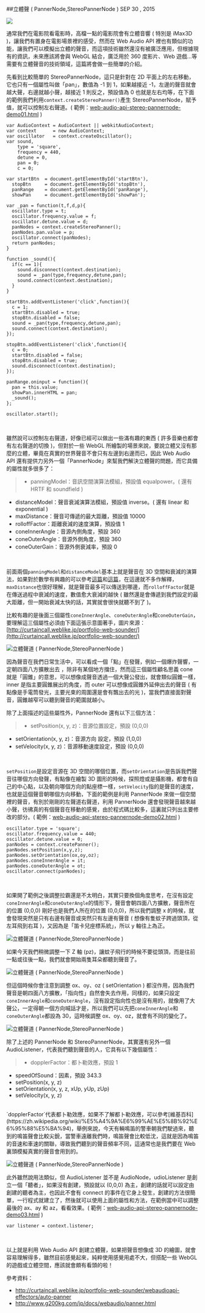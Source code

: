 <!-- @@master  = ../../_layout.html-->

<!-- @@block  =  jsBottom-->

<include src="../../_articles-js.html"></include>

<!-- @@close-->

<!-- @@block  =  css-->

<include src="../../_articles-css.html"></include>

<!-- @@close-->

<!-- @@block  =  articles-social-->

<include src="../../_articles-social.html"></include>

<!-- @@close-->

<!-- @@block  =  articles-footer-->

<include src="../../_articles.html"></include>

<!-- @@close-->

<!-- @@block  =  meta-->

<meta property="article:published_time" content="2015-09-30T23:10:00+01:00">

<meta name="keywords" content="music,audio,web audio api,PannerNode,StereoPannerNode">

<meta name="description" content="通常我們在電影院看電影時，高檔一點的電影院會有立體音響 ( 特別是 iMax3D )，讓我們有置身在電影場景裡的感受，然而在 Web Audio API 裡也有類似的功能，讓我們可以模擬出立體的聲音，而這項技術雖然還沒有被廣泛應用，但根據現有的資訊，未來應該將會與 WebGL 結合，廣泛用於 360 度影片、Web 遊戲...等需要有立體聲音的技術領域。">

<meta itemprop="name" content="立體聲 ( PannerNode,StereoPannerNode ) - OXXO.STUDIO">

<meta itemprop="image" content="http://www.oxxostudio.tw/img/articles/201509/20150930_1_01b.jpg">

<meta itemprop="description" content="通常我們在電影院看電影時，高檔一點的電影院會有立體音響 ( 特別是 iMax3D )，讓我們有置身在電影場景裡的感受，然而在 Web Audio API 裡也有類似的功能，讓我們可以模擬出立體的聲音，而這項技術雖然還沒有被廣泛應用，但根據現有的資訊，未來應該將會與 WebGL 結合，廣泛用於 360 度影片、Web 遊戲...等需要有立體聲音的技術領域。">

<meta property="og:title" content="立體聲 ( PannerNode,StereoPannerNode ) - OXXO.STUDIO">

<meta property="og:url" content="http://www.oxxostudio.tw/articles/201509/web-audio-api-stereo-pannernode.html" target="_blank">

<meta property="og:image" content="http://www.oxxostudio.tw/img/articles/201509/20150930_1_01b.jpg">

<meta property="og:description" content="通常我們在電影院看電影時，高檔一點的電影院會有立體音響 ( 特別是 iMax3D )，讓我們有置身在電影場景裡的感受，然而在 Web Audio API 裡也有類似的功能，讓我們可以模擬出立體的聲音，而這項技術雖然還沒有被廣泛應用，但根據現有的資訊，未來應該將會與 WebGL 結合，廣泛用於 360 度影片、Web 遊戲...等需要有立體聲音的技術領域。">

<title>立體聲 ( PannerNode,StereoPannerNode ) - OXXO.STUDIO</title> 

<!-- @@close-->

<!-- @@block  =  articles-content--> 

##立體聲 ( PannerNode,StereoPannerNode ) <span class="article-date" tag="web">SEP 30	, 2015</span>

<img src="/img/articles/201509/20150930_1_01.jpg" class="preview-img">

通常我們在電影院看電影時，高檔一點的電影院會有立體音響 ( 特別是 iMax3D )，讓我們有置身在電影場景裡的感受，然而在 Web Audio API 裡也有類似的功能，讓我們可以模擬出立體的聲音，而這項技術雖然還沒有被廣泛應用，但根據現有的資訊，未來應該將會與 WebGL 結合，廣泛用於 360 度影片、Web 遊戲...等需要有立體聲音的技術領域，這篇將會做一些簡單的介紹。

先看到比較簡單的 StereoPannerNode，這只是針對在 2D 平面上的左右移動，它也只有一個屬性叫做「pan」，數值為 -1 到 1，如果越接近 -1，左邊的聲音就會越大聲，右邊就越小聲，越接近 1 則反之，預設值為 0 也就是左右均等，在下面的範例我們利用`context.createStereoPanner()`產生 StereoPannerNode，賦予值，就可以控制左右聲道。( 範例：[web-audio-api-stereo-pannernode-demo01.html](/demo/201509/web-audio-api-stereo-pannernode-demo01.html) )

	var AudioContext = AudioContext || webkitAudioContext;
	var context      = new AudioContext;
	var oscillator   = context.createOscillator();
	var sound,
	    type = 'square',
	    frequency = 440,
	    detune = 0,
	    pan = 0;
	    c = 0;

	var startBtn  = document.getElementById('startBtn'),
	  stopBtn     = document.getElementById('stopBtn'),
	  panRange    = document.getElementById('panRange'),
	  showPan     = document.getElementById('showPan');

	var _pan = function(t,f,d,p){
	  oscillator.type = t;
	  oscillator.frequency.value = f;
	  oscillator.detune.value = d;
	  panNodes = context.createStereoPanner();
	  panNodes.pan.value = p;
	  oscillator.connect(panNodes);
	  return panNodes;
	}

	function _sound(){
	  if(c == 1){
	    sound.disconnect(context.destination);
	    sound = _pan(type,frequency,detune,pan);
	    sound.connect(context.destination);
	  }
	}

	startBtn.addEventListener('click',function(){
	  c = 1;
	  startBtn.disabled = true;
	  stopBtn.disabled = false;
	  sound = _pan(type,frequency,detune,pan);
	  sound.connect(context.destination);
	});

	stopBtn.addEventListener('click',function(){
	  c = 0;
	  startBtn.disabled = false;
	  stopBtn.disabled = true;
	  sound.disconnect(context.destination);
	});

	panRange.oninput = function(){
	  pan = this.value;
	  showPan.innerHTML = pan;
	  _sound();
	};

	oscillator.start();

<br/>

雖然說可以控制左右聲道，好像已經可以做出一些滿有趣的東西 ( 許多音樂也都會有左右聲道的切換 )，但對於一些 WebGL 所繪製的場景來說，要說立體又沒有那麼的立體，畢竟在真實的世界聲音不會只有左邊到右邊而已，因此 Web Audio API 還有提供力另外一個「PannerNode」來幫我們解決立體聲的問題，而它具備的屬性就多很多了：

>- panningModel：音訊空間演算法模組，預設值 equalpower。( 還有 HRTF 和 soundfield )
- distanceModel：聲音衰減演算法模組，預設值 inverse。( 還有 linear 和 exponential )
- maxDistance：聲音可傳遞的最大距離，預設值 10000
- rolloffFactor：距離衰減的速度演算，預設值 1
- coneInnerAngle：音源內側角度，預設 360 
- coneOuterAngle：音源外側角度，預設 360
- coneOuterGain：音源外側衰減率，預設 0

<br/>

前面兩個`panningModel`和`distanceModel`基本上就是聲音在 3D 空間和衰減的演算法，如果對於數學有興趣的可以參考[這篇](http://webaudio.github.io/web-audio-api/#idl-def-PanningModelType)和[這篇](http://webaudio.github.io/web-audio-api/#idl-def-DistanceModelType)，在這邊就不多作解釋，`maxDistance`也很好理解，就是聲音最多可以傳送到哪邊，而`rolloffFactor`就是在傳送過程中衰減的速度，數值愈大衰減的越快 ( 雖然還是會傳遞到我們設定的最大距離，但一開始衰減太快的話，其實就會很快就聽不到了 )。

比較有趣的是後面三個屬性`coneInnerAngle`、`coneOuterAngle`和`coneOuterGain`，要理解這三個屬性必須由下面這張示意圖著手，圖片來源：[http://curtaincall.weblike.jp/portfolio-web-sounder/](http://curtaincall.weblike.jp/portfolio-web-sounder/)

![立體聲道 ( PannerNode,StereoPannerNode )](/img/articles/201509/20150930_1_02.jpg)

因為聲音在我們日常生活中，可以看成一個「點」在發聲，例如一個爆炸聲響，一定朝四面八方擴散出去
，除非有某個地方擋住，然而這三個屬性顧名思義 cone 就是「圓錐」的意思，可以想像成聲音透過一個大聲公發出，就會類似圓錐一樣，inner 是指主要圓錐展出的角度，而 outer 可以想像成圓錐外延伸出去的聲音 ( 有點像是手電筒發光，主要光束的周圍還是會有飄出去的光 )，當我們直接面對聲音，圓錐越窄可以聽到聲音的範圍就越小。

除了上面描述的這些屬性外，PannerNode 還有以下三個方法：

>- setPosition(x, y, z)：音源位置設定，預設 (0,0,0)
- setOrientation(x, y, z)：音源方向	設定，預設 (1,0,0)
- setVelocity(x, y, z)：音源移動速度設定，預設 (0,0,0)

<br/>

`setPosition`是設定音源在 3D 空間的哪個位置，而`setOrientation`是告訴我們聲音往哪個方向發聲，有點像在繪製 3D 圖形的時候，探照燈或是攝影機，都會有自己的中心點，以及朝向哪個方向的點座標一樣，`setVelocity`指的是聲音的速度，也就是這個聲音朝哪個方向移動，下面的範例是利用 PannerNode 來做一個空間裡的聲音，有別於剛剛的左聲道右聲道，利用 PannerNode 還會發現聲音越來越小聲，彷彿真的有個聲音在移動的感覺，由於程式碼比較多，這裏就只列出主要修改的部分。( 範例：[web-audio-api-stereo-pannernode-demo02.html](/demo/201509/web-audio-api-stereo-pannernode-demo02.html) )

	oscillator.type = 'square';
	oscillator.frequency.value = 440;
	oscillator.detune.value = 0;
	panNodes = context.createPanner();
	panNodes.setPosition(x,y,z);
	panNodes.setOrientation(ox,oy,oz);
	panNodes.coneInnerAngle = it;
	panNodes.coneOuterAngle = ot;
	oscillator.connect(panNodes);

<br/>

如果開了範例之後調整拉霸還是不太明白，其實只要換個角度思考，在沒有設定`coneInnerAngle`和`coneOuterAngle`的情形下，聲音會朝四面八方擴散，聲音所在的位置 (0,0,0) 剛好也是我們人所在的位置 (0,0,0)，所以我們調整 x 的時候，就會發現突然是只有右邊有聲音或突然只有左邊有聲音 ( 想像有隻蚊子跨過頭頂，從左耳飛到右耳 )，又因為是「笛卡兒座標系統」，所以 y 軸往上為正。

![立體聲道 ( PannerNode,StereoPannerNode )](/img/articles/201509/20150930_1_03.jpg)

如果今天我們稍微調整一下 Z 軸 (pz)，讓蚊子飛行的時候不要從頭頂，而是往前一點或往後一點，我們就會開始兩隻耳朵都聽到聲音了。

![立體聲道 ( PannerNode,StereoPannerNode )](/img/articles/201509/20150930_1_04.jpg)

但這個時候你會注意到調整 ox、oy、oz ( setOrientation ) 都沒作用，因為我們聲音是朝四面八方擴散，「指向性」自然會失去作用，同樣的，如果只設定`coneInnerAngle`和`coneOuterAngle`，沒有設定指向性也是沒有用的，就像用了大聲公，一定得朝一個方向喊話才是，所以我們可以先把`coneInnerAngle`和`coneOuterAngle`都設為 30，這時候調整 ox、oy、oz，就會有不同的變化了。

![立體聲道 ( PannerNode,StereoPannerNode )](/img/articles/201509/20150930_1_05.jpg)

除了上述的 PannerNode 和 StereoPannerNode，其實還有另外一個 AudioListener，代表我們聽到聲音的人，它具有以下幾個屬性：

>- dopplerFactor：都卜勒效應，預設 1
- speedOfSound：因素，預設  343.3
- setPosition(x, y, z)
- setOrientation(x, y, z, xUp, yUp, zUp)
- setVelocity(x, y, z)

<br/>
`dopplerFactor`代表都卜勒效應，如果不了解都卜勒效應，可以參考[維基百科](https://zh.wikipedia.org/wiki/%E5%A4%9A%E6%99%AE%E5%8B%92%E6%95%88%E5%BA%94)，舉例來說，今天有輛鳴笛的警車朝我們駛過來，聽到的鳴笛聲會比較尖銳，當警車遠離我們時，鳴笛聲會比較低沈，這就是因為鳴笛的音速和車速的關聯，導致我們聽到的聲音頻率不同，這通常也是我們要在 Web 裏頭模擬真實的聲音會用到的。

![立體聲道 ( PannerNode,StereoPannerNode )](/img/articles/201509/20150930_1_03.gif)

此外雖然說用法類似，但 AudioListener 並不是 AudioNode，udioListener 是創立一個「聽者」，如果沒有創建，預設就以 (0,0,0) 為主，創建的話就可以設定由創建的聽者為主，也因此不會有 connect 的事件在它身上發生，創建的方法很簡單，一行程式就建立了，然後就可以使用上面的屬性和方法，在範例當中可以調整最後的 ax、ay 和 az，看看效果。( 範例：[web-audio-api-stereo-pannernode-demo03.html](/demo/201509/web-audio-api-stereo-pannernode-demo03.html) )

	var listener = context.listener;

<br/>

以上就是利用 Web Audio API 創建立體聲，如果把聲音想像成 3D 的繪圖，就會容易理解得多，雖然目前感覺起來，純粹使用感覺用處不大，但搭配一些 WebGL 的遊戲或立體空間，應該就會頗有看頭的啦！

參考資料：
- http://curtaincall.weblike.jp/portfolio-web-sounder/webaudioapi-effectors/auto-panner
- http://www.g200kg.com/jp/docs/webaudio/panner.html

<!-- @@close-->




